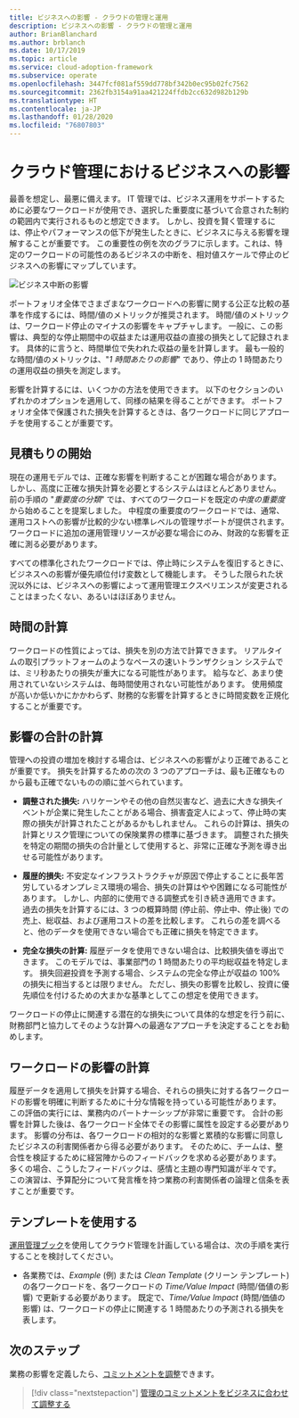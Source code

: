 ```yaml
---
title: ビジネスへの影響 - クラウドの管理と運用
description: ビジネスへの影響 - クラウドの管理と運用
author: BrianBlanchard
ms.author: brblanch
ms.date: 10/17/2019
ms.topic: article
ms.service: cloud-adoption-framework
ms.subservice: operate
ms.openlocfilehash: 3447fcf081af559dd778bf342b0ec95b02fc7562
ms.sourcegitcommit: 2362fb3154a91aa421224ffdb2cc632d982b129b
ms.translationtype: HT
ms.contentlocale: ja-JP
ms.lasthandoff: 01/28/2020
ms.locfileid: "76807803"
---
```

# <a name="business-impact-in-cloud-management"></a>クラウド管理におけるビジネスへの影響

最善を想定し、最悪に備えます。 IT 管理では、ビジネス運用をサポートするために必要なワークロードが使用でき、選択した重要度に基づいて合意された制約の範囲内で実行されるものと想定できます。 しかし、投資を賢く管理するには、停止やパフォーマンスの低下が発生したときに、ビジネスに与える影響を理解することが重要です。 この重要性の例を次のグラフに示します。これは、特定のワークロードの可能性のあるビジネスの中断を、相対値スケールで停止のビジネスへの影響にマップしています。

![ビジネス中断の影響](../../_images/manage/time-value-impact.png)

ポートフォリオ全体でさまざまなワークロードへの影響に関する公正な比較の基準を作成するには、時間/値のメトリックが推奨されます。 時間/値のメトリックは、ワークロード停止のマイナスの影響をキャプチャします。 一般に、この影響は、典型的な停止期間中の収益または運用収益の直接の損失として記録されます。 具体的に言うと、時間単位で失われた収益の量を計算します。 最も一般的な時間/値のメトリックは、"*1 時間あたりの影響*" であり、停止の 1 時間あたりの運用収益の損失を測定します。

影響を計算するには、いくつかの方法を使用できます。 以下のセクションのいずれかのオプションを適用して、同様の結果を得ることができます。 ポートフォリオ全体で保護された損失を計算するときは、各ワークロードに同じアプローチを使用することが重要です。

## <a name="start-with-estimates"></a>見積もりの開始

現在の運用モデルでは、正確な影響を判断することが困難な場合があります。 しかし、高度に正確な損失計算を必要とするシステムはほとんどありません。 前の手順の "*重要度の分類*" では、すべてのワークロードを既定の*中度の重要度*から始めることを提案しました。 中程度の重要度のワークロードでは、通常、運用コストへの影響が比較的少ない標準レベルの管理サポートが提供されます。 ワークロードに追加の運用管理リソースが必要な場合にのみ、財政的な影響を正確に測る必要があります。

すべての標準化されたワークロードでは、停止時にシステムを復旧するときに、ビジネスへの影響が優先順位付け変数として機能します。 そうした限られた状況以外には、ビジネスへの影響によって運用管理エクスペリエンスが変更されることはまったくない、あるいはほぼありません。

## <a name="calculate-time"></a>時間の計算

ワークロードの性質によっては、損失を別の方法で計算できます。 リアルタイムの取引プラットフォームのようなペースの速いトランザクション システムでは、ミリ秒あたりの損失が重大になる可能性があります。 給与など、あまり使用されていないシステムは、毎時間使用されない可能性があります。 使用頻度が高いか低いかにかかわらず、財務的な影響を計算するときに時間変数を正規化することが重要です。

## <a name="calculate-total-impact"></a>影響の合計の計算

管理への投資の増加を検討する場合は、ビジネスへの影響がより正確であることが重要です。 損失を計算するための次の 3 つのアプローチは、最も正確なものから最も正確でないものの順に並べられています。

- **調整された損失:** ハリケーンやその他の自然災害など、過去に大きな損失イベントが企業に発生したことがある場合、損害査定人によって、停止時の実際の損失が計算されたことがあるかもしれません。 これらの計算は、損失の計算とリスク管理についての保険業界の標準に基づきます。 調整された損失を特定の期間の損失の合計量として使用すると、非常に正確な予測を導き出せる可能性があります。

- **履歴的損失:** 不安定なインフラストラクチャが原因で停止することに長年苦労しているオンプレミス環境の場合、損失の計算はやや困難になる可能性があります。 しかし、内部的に使用できる調整式を引き続き適用できます。 過去の損失を計算するには、3 つの概算時間 (停止前、停止中、停止後) での売上、総収益、および運用コストの差を比較します。 これらの差を調べると、他のデータを使用できない場合でも正確に損失を特定できます。

- **完全な損失の計算:** 履歴データを使用できない場合は、比較損失値を導出できます。 このモデルでは、事業部門の 1 時間あたりの平均総収益を特定します。 損失回避投資を予測する場合、システムの完全な停止が収益の 100% の損失に相当するとは限りません。 ただし、損失の影響を比較し、投資に優先順位を付けるための大まかな基準としてこの想定を使用できます。

ワークロードの停止に関連する潜在的な損失について具体的な想定を行う前に、財務部門と協力してそのような計算への最適なアプローチを決定することをお勧めします。

## <a name="calculate-workload-impact"></a>ワークロードの影響の計算

履歴データを適用して損失を計算する場合、それらの損失に対する各ワークロードの影響を明確に判断するために十分な情報を持っている可能性があります。 この評価の実行には、業務内のパートナーシップが非常に重要です。 合計の影響を計算した後は、各ワークロード全体でその影響に属性を設定する必要があります。 影響の分布は、各ワークロードの相対的な影響と累積的な影響に同意したビジネスの利害関係者から得る必要があります。 そのために、チームは、整合性を検証するために経営陣からのフィードバックを求める必要があります。 多くの場合、こうしたフィードバックは、感情と主題の専門知識が半々です。 この演習は、予算配分について発言権を持つ業務の利害関係者の論理と信条を表すことが重要です。

## <a name="use-the-template"></a>テンプレートを使用する

[運用管理ブック](https://raw.githubusercontent.com/microsoft/CloudAdoptionFramework/master/manage/opsmanagementworkbook.xlsx)を使用してクラウド管理を計画している場合は、次の手順を実行することを検討してください。

- 各業務では、*Example* (例) または *Clean Template* (クリーン テンプレート) の各ワークロードを、各ワークロードの *Time/Value Impact* (時間/価値の影響) で更新する必要があります。 既定で、*Time/Value Impact* (時間/価値の影響) は、ワークロードの停止に関連する 1 時間あたりの予測される損失を表します。

## <a name="next-steps"></a>次のステップ

業務の影響を定義したら、[コミットメントを調整](./commitment.md)できます。

> [!div class="nextstepaction"]
> [管理のコミットメントをビジネスに合わせて調整する](./commitment.md)
